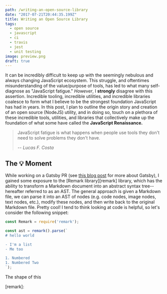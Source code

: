 ```yaml
---
path: /writing-an-open-source-library
date: "2017-07-21T20:44:35.199Z"
title: Writing an Open Source Library
tags:
  - open source
  - javascript
  - ci
  - travis
  - jest
  - unit testing
image: preview.png
draft: true
---
```


It can be incredibly difficult to keep up with the seemingly nebulous and always changing JavaScript ecosystem. This struggle, and oftentimes misunderstanding of the value/purpose of tools, has led to what many self-diagnose as "JavaScript fatigue." _However_, I **strongly** disagree with this assertion. Incredible tooling, incredible utilities, and incredible libraries coalesce to form what I believe to be the strongest foundation JavaScript has had in years. In this post, I plan to outline the origin story and creation of an open source (NodeJS) utility, and in doing so, touch on a plethora of these incredible tools, utilities, and libraries that collectively make up the foundation of what some have called the **JavaScript Renaissance.**

> JavaScript fatigue is what happens when people use tools they don't need to solve problems they don't have.
>
> -- <cite>Lucas F. Costa</cite>

## The 💡 Moment

While working on a Gatsby PR (see [this blog post][getting-started-with-gatsby] for more about Gatsby), I gained some exposure to the [Remark library][remark] library, which has the ability to transform a Markdown document into an abstract syntax tree--hereafter referred to as an AST. The general approach is given a Markdown file, we can parse it into an AST of nodes (e.g. code nodes, image nodes, text nodes, etc.), modify these nodes, and then write back to the original Markdown file. Pretty cool! I tend to think looking at code is helpful, so let's consider the following snippet:

```javascript
const Remark = require('remark');

const ast = remark().parse(`
# hello world

- I'm a list
- Me too

1. Numbered
1. Numbered Two
`);
```

The shape of this

[getting-started-with-gatsby]: /blog/getting-started-with-gatsby
[remark]: 